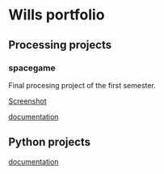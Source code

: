 # Wills portfolio

## Processing projects

### spacegame
Final procesing project of the first semester.

[Screenshot](https://github.com/willsnow06/python_programing1/blob/gh-pages/images/Screen%20Shot%202021-03-18%20at%208.38.03%20AM.png?raw=true)

[documentation](src/spaceGame.zip)
## Python projects

[documentation](src/thought-provoking-questions.zip)
